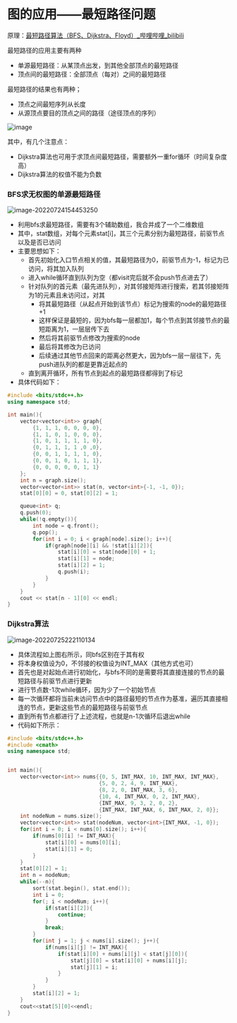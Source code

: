# 图的应用——最短路径问题

原理：[最短路径算法（BFS、Dijkstra、Floyd）_哔哩哔哩_bilibili](https://www.bilibili.com/video/BV1yy4y187QK?spm_id_from=333.999.0.0&vd_source=8de202879dcd70a5bed8b07da0ce64f0)

最短路径的应用主要有两种

- 单源最短路径：从某顶点出发，到其他全部顶点的最短路径
- 顶点间的最短路径：全部顶点（每对）之间的最短路径



最短路径的结果也有两种；

- 顶点之间最短序列从长度
- 从源顶点要目的顶点之间的路径（途径顶点的序列）



![image](https://user-images.githubusercontent.com/106053649/180795715-6065bc42-8b80-43a4-8438-9572e8c8e844.png)

其中，有几个注意点：

- Dijkstra算法也可用于求顶点间最短路径，需要额外一重for循环（时间复杂度高）
- Dijkstra算法的权值不能为负数



### BFS求无权图的单源最短路径
![image-20220724154453250](C:\Users\mcw\AppData\Roaming\Typora\typora-user-images\image-20220724154453250.png)



- 利用bfs求最短路径，需要有3个辅助数组，我合并成了一个二维数组
- 其中，stat数组，对每个元素stat[i]，其三个元素分别为最短路径，前驱节点以及是否已访问
- 主要思想如下：
  - 首先初始化入口节点相关的值，其最短路径为0，前驱节点为-1，标记为已访问，将其加入队列
  - 进入while循环直到队列为空（都visit完后就不会push节点进去了）
  - 针对队列的首元素（最先进队列），对其邻接矩阵进行搜索，若其邻接矩阵为1的元素且未访问过，对其
    - 将其最短路径（从起点开始到该节点）标记为搜索的node的最短路径+1
    - 这样保证是最短的，因为bfs每一层都加1，每个节点到其邻接节点的最短距离为1，一层层传下去
    - 然后将其前驱节点修改为搜索的node
    - 最后将其修改为已访问
    - 后续通过其他节点回来的距离必然更大，因为bfs一层一层往下，先push进队列的都是更靠近起点的
  - 直到离开循环，所有节点到起点的最短路径都得到了标记
- 具体代码如下：

```c++
#include <bits/stdc++.h>
using namespace std;

int main(){
    vector<vector<int>> graph{
        {1, 1, 1, 0, 0, 0, 0},
        {1, 1, 0, 1, 0, 0, 0},
        {1, 0, 1, 1, 1, 1, 0},
        {0, 1, 1, 1, 1 ,0 ,0},
        {0, 0, 1, 1, 1, 1, 0},
        {0, 0, 1, 0, 1, 1, 1},
        {0, 0, 0, 0, 0, 1, 1}
    };
    int n = graph.size();
    vector<vector<int>> stat(n, vector<int>{-1, -1, 0});
    stat[0][0] = 0, stat[0][2] = 1;

    queue<int> q;
    q.push(0);
    while(!q.empty()){
        int node = q.front();
        q.pop();
        for(int i = 0; i < graph[node].size(); i++){
            if(graph[node][i] && !stat[i][2]){
                stat[i][0] = stat[node][0] + 1;
                stat[i][1] = node;
                stat[i][2] = 1;
                q.push(i);
            }
        }
    }
    cout << stat[n - 1][0] << endl;
}
```



### Dijkstra算法

![image-20220725222110134](C:\Users\mcw\AppData\Roaming\Typora\typora-user-images\image-20220725222110134.png)



- 具体流程如上图右所示，同bfs区别在于其有权
- 将本身权值设为0，不邻接的权值设为INT_MAX（其他方式也可）
- 首先也是对起始点进行初始化，与bfs不同的是需要将其直接连接的节点的最短路径与前驱节点进行更新
- 进行节点数-1次while循环，因为少了一个初始节点
- 每一次循环都将当前未访问节点中的路径最短的节点作为基准，遍历其直接相连的节点，更新这些节点的最短路径与前驱节点
- 直到所有节点都进行了上述流程，也就是n-1次循环后退出while
- 代码如下所示：

```c++
#include <bits/stdc++.h>
#include <cmath>
using namespace std;


int main(){
    vector<vector<int>> nums{{0, 5, INT_MAX, 10, INT_MAX, INT_MAX},
                             {5, 0, 2, 4, 9, INT_MAX},
                             {8, 2, 0, INT_MAX, 3, 6}, 
                             {10, 4, INT_MAX, 0, 2, INT_MAX}, 
                             {INT_MAX, 9, 3, 2, 0, 2}, 
                             {INT_MAX, INT_MAX, 6, INT_MAX, 2, 0}};
    int nodeNum = nums.size();
    vector<vector<int>> stat(nodeNum, vector<int>{INT_MAX, -1, 0});
    for(int i = 0; i < nums[0].size(); i++){
        if(nums[0][i] != INT_MAX){
            stat[i][0] = nums[0][i];
            stat[i][1] = 0;
        }
    }
    stat[0][2] = 1;
    int n = nodeNum;
    while(--n){
        sort(stat.begin(), stat.end());
        int i = 0;
        for(; i < nodeNum; i++){
            if(stat[i][2]){
                continue;
            }
            break;
        }
        for(int j = 1; j < nums[i].size(); j++){
            if(nums[i][j] != INT_MAX){
                if(stat[i][0] + nums[i][j] < stat[j][0]){
                    stat[j][0] = stat[i][0] + nums[i][j];
                    stat[j][1] = i;
                }
            }
        }
        stat[i][2] = 1;
    }
    cout<<stat[5][0]<<endl;
}
```

